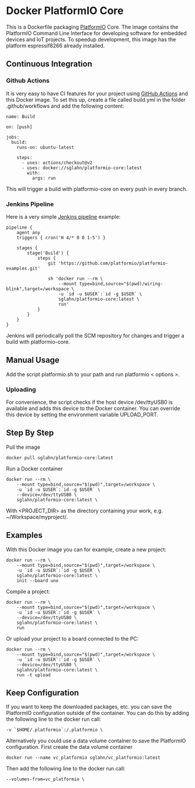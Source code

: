# Docker PlatformIO Core
This is a Dockerfile packaging [PlatformIO](http://platformio.org/) Core. The image contains the PlatformIO Command Line Interface for developing software for embedded devices and IoT projects. 
To speedup development, this image has the platform espressif8266 already installed.

## Continuous Integration
### Github Actions
It is very easy to have CI features for your project using [GitHub Actions](https://github.com/features/actions) and this Docker image. To set this up, create a file called build.yml in the folder .github/workflows and add the following content:
```
name: Build

on: [push]

jobs:
  build:
    runs-on: ubuntu-latest

    steps:
      - uses: actions/checkout@v2
      - uses: docker://sglahn/platformio-core:latest
        with:
          args: run
```
This will trigger a build with platformio-core on every push in every branch.

### Jenkins Pipeline
Here is a very simple [Jenkins pipeline](https://www.jenkins.io/doc/book/pipeline/) example:
```
pipeline {
    agent any
    triggers { cron('H 4/* 0 0 1-5') }

    stages {
        stage('Build') {
            steps {
                git 'https://github.com/platformio/platformio-examples.git'

                sh 'docker run --rm \
                    --mount type=bind,source="$(pwd)/wiring-blink",target=/workspace \
                    -u `id -u $USER`:`id -g $USER` \
                    sglahn/platformio-core:latest \
                    run'
            }
        }
    }
}
```
Jenkins will periodically poll the SCM repository for changes and trigger a build with platformio-core.

## Manual Usage
Add the script platformio.sh to your path and run platformio < options >. 

### Uploading
For convenience, the script checks if the host device /dev/ttyUSB0 is available and adds this device to the Docker container. You can override this device by setting the environment variable UPLOAD_PORT.

## Step By Step
Pull the image
```
docker pull sglahn/platformio-core:latest
```
Run a Docker container
```
docker run --rm \
    --mount type=bind,source="$(pwd)",target=/workspace \
    -u `id -u $USER`:`id -g $USER` \
    --device=/dev/ttyUSB0 \
    sglahn/platformio-core:latest \
```
With <PROJECT_DIR> as the directory containing your work, e.g. ~/Workspace/myproject/.

## Examples
 With this Docker image you can for example, create a new project:
```
docker run --rm \
    --mount type=bind,source="$(pwd)",target=/workspace \
    -u `id -u $USER`:`id -g $USER` \
    sglahn/platformio-core:latest \
    init --board uno
```
Compile a project:
```
docker run --rm \
    --mount type=bind,source="$(pwd)",target=/workspace \
    -u `id -u $USER`:`id -g $USER` \
    --device=/dev/ttyUSB0 \
    sglahn/platformio-core:latest \
    run
```
Or upload your project to a board connected to the PC:
```
docker run --rm \
    --mount type=bind,source="$(pwd)",target=/workspace \
    -u `id -u $USER`:`id -g $USER` \
    --device=/dev/ttyUSB0 \
    sglahn/platformio-core:latest \
    run -t upload
```
## Keep Configuration
If you want to keep the downloaded packages, etc. you can save the PlatformIO configuration outside of the container. You can do this by adding the following line to the docker run call:
```
-v `$HOME/.platformio`:/.platformio \
```
Alternatively you could use a data volume container to save the PlatformIO configuration. First create the data volume container
```
docker run --name vc_platformio sglahn/vc_platformio:latest
```
Then add the following line to the docker run call:
```
--volumes-from=vc_platformio \
```


